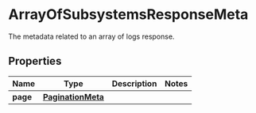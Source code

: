 

# ArrayOfSubsystemsResponseMeta

The metadata related to an array of logs response.
## Properties

Name | Type | Description | Notes
------------ | ------------- | ------------- | -------------
**page** | [**PaginationMeta**](PaginationMeta.md) |  | 



